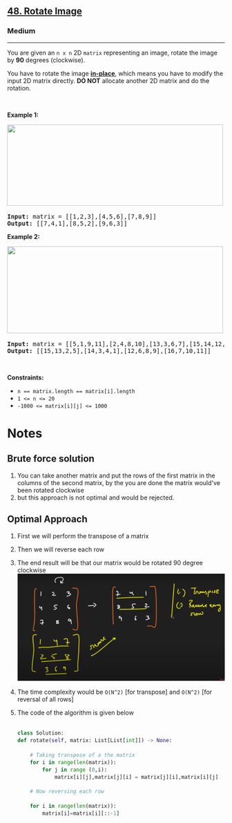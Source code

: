<h2><a href="https://leetcode.com/problems/rotate-image/">48. Rotate Image</a></h2><h3>Medium</h3><hr><div><p>You are given an <code>n x n</code> 2D <code>matrix</code> representing an image, rotate the image by <strong>90</strong> degrees (clockwise).</p>

<p>You have to rotate the image <a href="https://en.wikipedia.org/wiki/In-place_algorithm" target="_blank"><strong>in-place</strong></a>, which means you have to modify the input 2D matrix directly. <strong>DO NOT</strong> allocate another 2D matrix and do the rotation.</p>

<p>&nbsp;</p>
<p><strong class="example">Example 1:</strong></p>
<img alt="" src="https://assets.leetcode.com/uploads/2020/08/28/mat1.jpg" style="width: 500px; height: 188px;">
<pre><strong>Input:</strong> matrix = [[1,2,3],[4,5,6],[7,8,9]]
<strong>Output:</strong> [[7,4,1],[8,5,2],[9,6,3]]
</pre>

<p><strong class="example">Example 2:</strong></p>
<img alt="" src="https://assets.leetcode.com/uploads/2020/08/28/mat2.jpg" style="width: 500px; height: 201px;">
<pre><strong>Input:</strong> matrix = [[5,1,9,11],[2,4,8,10],[13,3,6,7],[15,14,12,16]]
<strong>Output:</strong> [[15,13,2,5],[14,3,4,1],[12,6,8,9],[16,7,10,11]]
</pre>

<p>&nbsp;</p>
<p><strong>Constraints:</strong></p>

<ul>
	<li><code>n == matrix.length == matrix[i].length</code></li>
	<li><code>1 &lt;= n &lt;= 20</code></li>
	<li><code>-1000 &lt;= matrix[i][j] &lt;= 1000</code></li>
</ul>
</div>

# Notes
## Brute force solution

1. You can take another matrix and put the rows of the first matrix in the columns of the second matrix, by the you are done the matrix would've been rotated clockwise
2. but this approach is not optimal and would be rejected.

## Optimal Approach

1. First we will perform the transpose of a matrix
2. Then we will reverse each row
3. The end result will be that our matrix would be rotated 90 degree clockwise
   ![](1.png)

4. The time complexity would be `O(N^2)` [for transpose] and `O(N^2)` [for reversal of all rows]

5. The code of the algorithm is given below
    ```py

    class Solution:
    def rotate(self, matrix: List[List[int]]) -> None:
        
        # Taking transpose of a the matrix
        for i in range(len(matrix)):
            for j in range (0,i):
                matrix[i][j],matrix[j][i] = matrix[j][i],matrix[i][j]
                
        # Now reversing each row
        
        for i in range(len(matrix)):
            matrix[i]=matrix[i][::-1]
        
    ```
